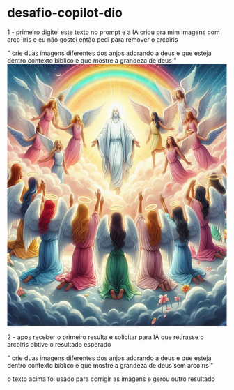 # desafio-copilot-dio

 1 - primeiro digitei este texto no prompt e a IA criou pra mim imagens com arco-íris e eu não gostei então pedi para remover o arcoiris

" crie duas imagens diferentes dos anjos adorando a deus e que esteja dentro contexto biblico e que mostre a grandeza de deus "
<img src="https://github.com/RonaldoBelem/desafio-copilot-dio/blob/main/input/primeira%20imagem%20criada/_4b41aa3a-9185-42a6-a858-4e852aa48cf7.jpeg" height=600px >



2 - apos receber o primeiro resulta e solicitar para IA que retirasse o arcoiris
obtive o resultado esperado

" crie duas imagens diferentes dos anjos adorando a deus e que esteja dentro contexto biblico e que mostre a grandeza de deus sem arcoiris "

o texto acima foi usado para corrigir as imagens e gerou outro resultado
